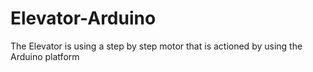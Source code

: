 # Elevator-Arduino
The Elevator is using a step by step motor that is actioned by using the Arduino platform
